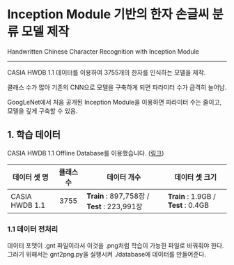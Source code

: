 # Inception Module 기반의 한자 손글씨 분류 모델 제작
Handwritten Chinese Character Recognition with Inception Module

------

CASIA HWDB 1.1 데이터를 이용하여 3755개의 한자를 인식하는 모델을 제작.

클래스 수가 많아 기존의 CNN으로 모델을 구축하게 되면 파라미터 수가 급격히 늘어남.

GoogLeNet에서 처음 공개된 Inception Module을 이용하면 파라미터 수는 줄이고, 모델을 깊게 구축할 수 있음.

## 1. 학습 데이터
CASIA HWDB 1.1 Offline Database를 이용했습니다. (<a href="http://www.nlpr.ia.ac.cn/databases/handwriting/Download.html">링크</a>)

|데이터 셋 명|클래스 수|데이터 개수|데이터 셋 크기|
|---------|--------  |----------|----|
| CASIA HWDB 1.1 | <center>3755</center> | **Train** : 897,758장 / **Test** : 223,991장 | **Train** : 1.9GB / **Test** : 0.4GB |


### 1.1 데이터 전처리
데이터 포맷이 .gnt 파일이라서 이것을 .png처럼 학습이 가능한 파일로 바꿔줘야 한다.
그러기 위해서는 gnt2png.py을 실행시켜 ./database에 데이터를 만들어준다.
